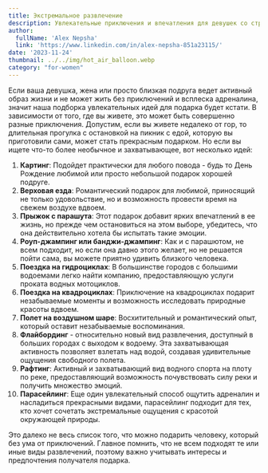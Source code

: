 ```yaml
---
title: Экстремальное развлечение
description: Увлекательные приключения и впечатления для девушек со страстью к адреналину.
author:
  fullName: 'Alex Nepsha'
  link: 'https://www.linkedin.com/in/alex-nepsha-851a23115/'
date: '2023-11-24'
thumbnail: ../../img/hot_air_balloon.webp
category: "for-women"
---
```

Если ваша девушка, жена или просто близкая подруга ведет активный образ жизни и не может жить без приключений и всплеска адреналина, значит наша подборка увлекательных идей для подарка будет кстати. В зависимости от того, где вы живете, это может быть совершенно разные приключения. Допустим, если вы живете недалеко от гор, то длительная прогулка с остановкой на пикник с едой, которую вы приготовили сами, может стать прекрасным подарком. Но если вы ищете что-то более необычное и захватывающее, вот несколько идей:

1. **Картинг**: Подойдет практически для любого повода - будь то День Рождение любимой или просто небольшой подарок хорошей подруге.
2. **Верховая езда**: Романтический подарок для любимой, приносящий не только удовольствие, но и возможность провести время на свежем воздухе вдвоем.
3. **Прыжок с парашута**: Этот подарок добавит ярких впечатлений в ее жизнь, но прежде чем остановиться на этом выборе, убедитесь, что она действительно хотела бы испытать такие эмоции.
4. **Роуп-джампинг или банджи-джампинг**: Как и с парашютом, не всем подходит, но если она давно этого желает, но не решается пойти сама, вы можете приятно удивить близкого человека.
5. **Поездка на гидроциклах**: В большинстве городов с большими водоемами легко найти компанию, предоставляющую услуги проката водных мотоциклов.
6. **Поездка на квадроциклах**: Приключение на квадроциклах подарит незабываемые моменты и возможность исследовать природные красоты вдвоем.
7. **Полет на воздушном шаре**: Восхитительный и романтический опыт, который оставит незабываемые воспоминания.
8. **Флайбординг** - относительно новый вид развлечения, доступный в больших городах с выходом к водоему. Эта захватывающая активность позволяет взлетать над водой, создавая удивительные ощущения свободного полета.
9. **Рафтинг**: Активный и захватывающий вид водного спорта на плоту по реке, предоставляющий возможность почувствовать силу реки и получить множество эмоций.
10. **Парасейлинг**: Еще один увлекательный способ ощутить адреналин и насладиться прекрасными видами, парасейлинг подходит для тех, кто хочет сочетать экстремальные ощущения с красотой окружающей природы.

Это далеко не весь список того, что можно подарить человеку, который без ума от приключений. Главное помнить, что не всем подходят те или иные виды развлечений, поэтому важно учитывать интересы и предпочтения получателя подарка.

